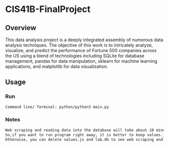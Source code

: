 # CIS41B-FinalProject
## Overview
This data analysis project is a deeply integrated assembly of numerous data analysis techniques. The objective of this work is to intricately analyze, visualize, and predict the performance of Fortune 500 companies across the US using a blend of technologies including SQLite for database management, pandas for data manipulation, sklearn for machine learning applications, and matplotlib for data visualization.

## Usage

### Run
``` bash
Command line/ Terminal: python/python3 main.py
```
### Notes
``` bash
Web scraping and reading data into the database will take about 10 minutes.
So,if you want to run program right away, it is better to keep values.js and lab.db.
Otherwise, you can delete values.js and lab.db to see web scraping and reading data from excel files process happen.
```
